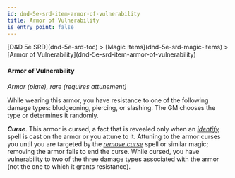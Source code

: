 ```yaml
---
id: dnd-5e-srd-item-armor-of-vulnerability
title: Armor of Vulnerability
is_entry_point: false
---
```


<breadcrumb>
[D&D 5e SRD](dnd-5e-srd-toc) >  [Magic Items](dnd-5e-srd-magic-items) > [Armor of Vulnerability](dnd-5e-srd-item-armor-of-vulnerability)
</breadcrumb>

#### Armor of Vulnerability

*Armor (plate), rare (requires attunement)*

While wearing this armor, you have resistance to one of the following damage types: bludgeoning, piercing, or slashing. The GM chooses the type or determines it randomly.

***Curse***. This armor is cursed, a fact that is revealed only when an [*identify*](dnd-5e-srd-spell-identify) spell is cast on the armor or you attune to it. Attuning to the armor curses you until you are targeted by the [*remove curse*](dnd-5e-srd-spell-remove-curse) spell or similar magic; removing the armor fails to end the curse. While cursed, you have vulnerability to two of the three damage types associated with the armor (not the one to which it grants resistance).

